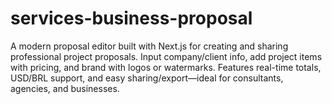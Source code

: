 # services-business-proposal
A modern proposal editor built with Next.js for creating and sharing professional project proposals. Input company/client info, add project items with pricing, and brand with logos or watermarks. Features real-time totals, USD/BRL support, and easy sharing/export—ideal for consultants, agencies, and businesses.
